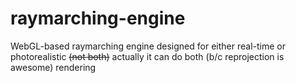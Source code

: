 # raymarching-engine
 WebGL-based raymarching engine designed for either real-time or photorealistic ~~(not both)~~ actually it can do both (b/c reprojection is awesome) rendering

